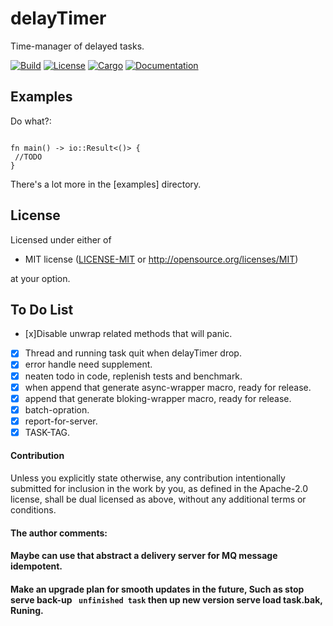 # delayTimer
Time-manager of delayed tasks.

[![Build](https://github.com/BinChengZhao/delay_timer/workflows/Build%20and%20test/badge.svg)](
https://github.com/BinChengZhao/delay_timer/actions)
[![License](https://img.shields.io/badge/license-MIT%2FApache--2.0-blue.svg)](
https://github.com/BinChengZhao/delay_timer)
[![Cargo](https://img.shields.io/crates/v/delay_timer.svg)](
https://crates.io/BinChengZhao/delay_timer)
[![Documentation](https://docs.rs/delay_timer/badge.svg)](
https://docs.rs/delay_timer)

## Examples

Do what?:

```

fn main() -> io::Result<()> {
 //TODO
}
```

There's a lot more in the [examples] directory.


## License

Licensed under either of

 * MIT license ([LICENSE-MIT](LICENSE-MIT) or http://opensource.org/licenses/MIT)

at your option.


## To Do List
- [x]Disable unwrap related methods that will panic.
- [x] Thread and running task quit when delayTimer drop.
- [x] error handle need supplement.
- [x] neaten todo in code, replenish tests and benchmark.
- [x] when append that generate async-wrapper macro, ready for release.
- [x] append that generate bloking-wrapper macro, ready for release.
- [x] batch-opration.
- [x] report-for-server.
- [x] TASK-TAG.

#### Contribution

Unless you explicitly state otherwise, any contribution intentionally submitted
for inclusion in the work by you, as defined in the Apache-2.0 license, shall be
dual licensed as above, without any additional terms or conditions.



#### The author comments:

#### Maybe can use that abstract a delivery server for MQ message  idempotent.

#### Make an upgrade plan for smooth updates in the future, Such as stop serve  back-up ` unfinished task`  then up new version serve load task.bak, Runing.
